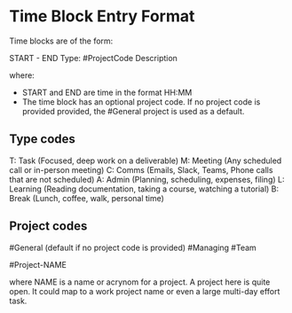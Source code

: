 # Time Block Entry Format

Time blocks are of the form:

START - END Type: #ProjectCode Description

where:

- START and END are time in the format HH:MM
- The time block has an optional project code. If no project code is provided
  provided, the #General project is used as a default.

## Type codes

T: Task (Focused, deep work on a deliverable)
M: Meeting (Any scheduled call or in-person meeting)
C: Comms (Emails, Slack, Teams, Phone calls that are not scheduled)
A: Admin (Planning, scheduling, expenses, filing)
L: Learning (Reading documentation, taking a course, watching a tutorial)
B: Break (Lunch, coffee, walk, personal time)

## Project codes

#General (default if no project code is provided)
#Managing
#Team

#Project-NAME

where NAME is a name or acrynom for a project. A project here is quite open. It
could map to a work project name or even a large multi-day effort task.
